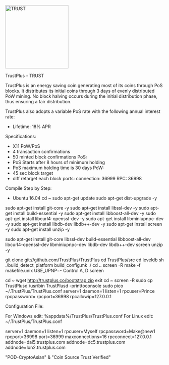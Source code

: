 <img src="http://trustplus.co/TrustPlus.png" alt="TRUST" width="200"/>

TrustPlus - TRUST

TrustPlus is an energy saving coin generating most of its coins through PoS blocks. It distributes its initial coins through 3 days of evenly distributed PoW mining. No block halving occurs during the initial distribution phase, thus ensuring a fair distribution.

TrustPlus also adopts a variable PoS rate with the following annual interest rate:
- Lifetime: 18% APR

Specifications:

- X11 PoW/PoS
- 4 transaction confirmations
- 50 minted block confirmations
  PoS:
- PoS Starts after 8 hours of minimum holding
- PoS maximum holding time is 30 days
  PoW: 
- 45 sec block target
- diff retarget each block
  ports:
  connection:	36999
  RPC: 36998

Compile Step by Step:
- Ubuntu 16.04
cd ~
sudo apt-get update
sudo apt-get dist-upgrade -y
 
sudo apt-get install git-core -y
sudo apt-get install libssl-dev -y
sudo apt-get install build-essential -y
sudo apt-get install libboost-all-dev -y
sudo apt-get install libcurl4-openssl-dev -y
sudo apt-get install libminiupnpc-dev -y
sudo apt-get install libdb-dev libdb++-dev -y
sudo apt-get install screen -y
sudo apt-get install unzip -y
 
sudo apt-get install git-core libssl-dev build-essential libboost-all-dev libcurl4-openssl-dev libminiupnpc-dev libdb-dev libdb++-dev screen unzip -y
 
git clone git://github.com/TrustPlus/TrustPlus
cd TrustPlus/src
cd leveldb
sh ./build_detect_platform build_config.mk ./
cd ..
screen -R
make -f makefile.unix USE_UPNP=-
Control A, D
screen
 
cd ~
wget http://trustplus.co/bootstrap.zip
exit
cd ~
screen -R
sudo cp TrustPlusd /usr/bin
TrustPlusd -printtoconsole
sudo pico ~/.TrustPlus/TrustPlus.conf
server=1
daemon=1
listen=1
rpcuser=Prince
rpcpassword=<any password>
rpcport=36998
rpcallowip=127.0.0.1


Configuration File:

For Windows edit: %appdata%/TrustPlus/TrustPlus.conf
For Linux edit: ~/.TrustPlus/TrustPlus.conf

server=1
daemon=1
listen=1
rpcuser=Myself
rpcpassword=Make@new1
rpcport=36998
port=36999
maxconnections=16
rpcconnect=127.0.0.1
addnode=dal5.trustplus.com
addnode=dc5.trustplus.com
addnode=lon2.trustplus.com

"POD-CryptoAsian" & "Coin Source Trust Verified"
